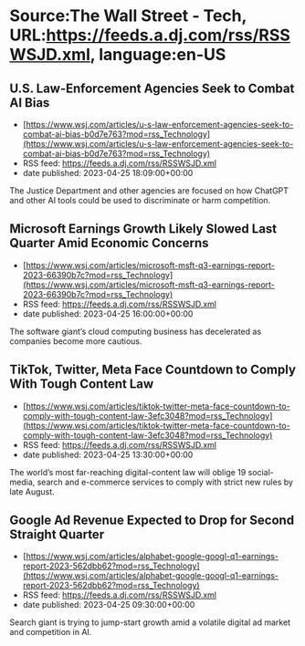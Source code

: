 # Source:The Wall Street - Tech, URL:https://feeds.a.dj.com/rss/RSSWSJD.xml, language:en-US

## U.S. Law-Enforcement Agencies Seek to Combat AI Bias
 - [https://www.wsj.com/articles/u-s-law-enforcement-agencies-seek-to-combat-ai-bias-b0d7e763?mod=rss_Technology](https://www.wsj.com/articles/u-s-law-enforcement-agencies-seek-to-combat-ai-bias-b0d7e763?mod=rss_Technology)
 - RSS feed: https://feeds.a.dj.com/rss/RSSWSJD.xml
 - date published: 2023-04-25 18:09:00+00:00

The Justice Department and other agencies are focused on how ChatGPT and other AI tools could be used to discriminate or harm competition.

## Microsoft Earnings Growth Likely Slowed Last Quarter Amid Economic Concerns
 - [https://www.wsj.com/articles/microsoft-msft-q3-earnings-report-2023-66390b7c?mod=rss_Technology](https://www.wsj.com/articles/microsoft-msft-q3-earnings-report-2023-66390b7c?mod=rss_Technology)
 - RSS feed: https://feeds.a.dj.com/rss/RSSWSJD.xml
 - date published: 2023-04-25 16:00:00+00:00

The software giant’s cloud computing business has decelerated as companies become more cautious.

## TikTok, Twitter, Meta Face Countdown to Comply With Tough Content Law
 - [https://www.wsj.com/articles/tiktok-twitter-meta-face-countdown-to-comply-with-tough-content-law-3efc3048?mod=rss_Technology](https://www.wsj.com/articles/tiktok-twitter-meta-face-countdown-to-comply-with-tough-content-law-3efc3048?mod=rss_Technology)
 - RSS feed: https://feeds.a.dj.com/rss/RSSWSJD.xml
 - date published: 2023-04-25 13:30:00+00:00

The world’s most far-reaching digital-content law will oblige 19 social-media, search and e-commerce services to comply with strict new rules by late August.

## Google Ad Revenue Expected to Drop for Second Straight Quarter
 - [https://www.wsj.com/articles/alphabet-google-googl-q1-earnings-report-2023-562dbb62?mod=rss_Technology](https://www.wsj.com/articles/alphabet-google-googl-q1-earnings-report-2023-562dbb62?mod=rss_Technology)
 - RSS feed: https://feeds.a.dj.com/rss/RSSWSJD.xml
 - date published: 2023-04-25 09:30:00+00:00

Search giant is trying to jump-start growth amid a volatile digital ad market and competition in AI.


